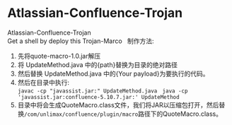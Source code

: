 # Atlassian-Confluence-Trojan
Atlassian-Confluence-Trojan  
Get a shell by deploy this Trojan-Marco  
制作方法:  
1. 先将quote-macro-1.0.jar解压  
2. 将 UpdateMethod.java 中的{path}替换为目录的绝对路径  
3. 然后替换 UpdateMethod.java 中的{Your payload}为要执行的代码。  
4. 然后在目录中执行:  
`javac -cp "javassist.jar:" UpdateMethod.java`  
`java -cp 'javassist.jar:confluence-5.10.7.jar:' UpdateMethod`
5. 目录中将会生成QuoteMacro.class文件，我们将JAR以压缩包打开，然后替换`/com/unlimax/confluence/plugin/macro`路径下的QuoteMacro.class。
